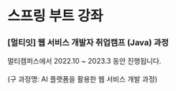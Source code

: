 # 스프링 부트 강좌

### [멀티잇] 웹 서비스 개발자 취업캠프 (Java) 과정

멀티캠퍼스에서 2022.10 ~ 2023.3 동안 진행됩니다.<br><br>
(구 과정명: AI 플랫폼을 활용한 웹 서비스 개발 과정)

